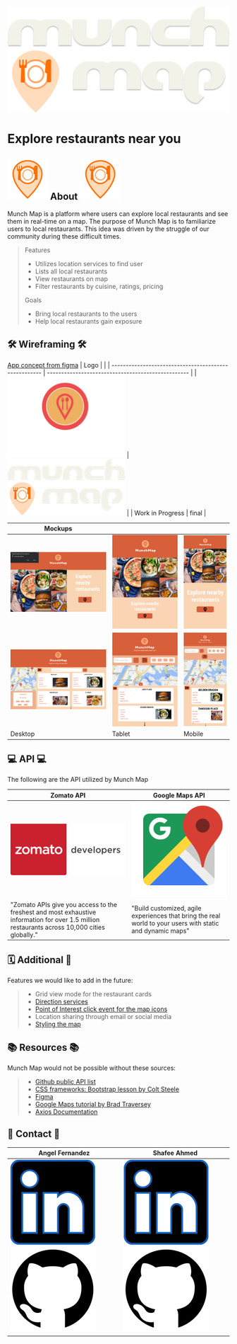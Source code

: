 ![Munch Map logo](src/images/logos/MM-Logo.svg)
# Explore restaurants near you

## ![Munch Map Icon](src/images/icons/MM-Icon-sm.svg) About ![Munch Map Icon](src/images/icons/MM-Icon-sm.svg)

Munch Map is a platform where users can explore local restaurants and see them in real-time on a map. The purpose of Munch Map is to familiarize users to local restaurants. This idea was driven by the struggle of our community during these difficult times.

> Features
>
> - Utilizes location services to find user
> - Lists all local restaurants
> - View restaurants on map
> - Filter restaurants by cuisine, ratings, pricing
>
> Goals
> - Bring local restaurants to the users
> - Help local restaurants gain exposure

## 🛠 Wireframing 🛠
 [App concept from figma](https://www.figma.com/file/9HXuSGXvXWuvlRHAyXsm9u/Final-Project-P1-Munch-Map?node-id=0%3A1)
 | Logo                                                  |                                                    |
 | ----------------------------------------------------- | -------------------------------------------------- |
 | ![Munch Map Logo](src/images/logos/MunchMap-logo.png) | ![Munch Map Logo](src/images/logos/MM-Logo-sm.png) |
 | Work in Progress                                      | final                                              |

 | Mockups                                                  |                                                               |                                                               |
 | -------------------------------------------------------- | ------------------------------------------------------------- | ------------------------------------------------------------- |
 | ![Munch Map Desktop](src/images/MunchMap-DesktopLP2.png) | ![Munch Map Tablet Landing](src/images/MunchMap-TabletLP.png) | ![Munch Map Mobile Landing](src/images/MunchMap-MobileLP.png) |
 | ![Munch Map Desktop](src/images/MunchMap-Desktop.png)    | ![Munch Map Tablet](src/images/MunchMap-Tablet.png)           | ![Munch Map Mobile](src/images/MunchMap-Mobile.png)           |
 | Desktop                                                  | Tablet                                                        | Mobile                                                        |

## 💻 API 💻
The following are the API utilized by Munch Map

 | Zomato API                                                                                                                                    | Google Maps API                                                                                            |
 | --------------------------------------------------------------------------------------------------------------------------------------------- | ---------------------------------------------------------------------------------------------------------- |
 | [![Zomato Logo](src/images/logos/zomato-logo.png)](https://developers.zomato.com/api)                                                         | [![Zomato Logo](src/images/logos/google-maps1.png)](https://cloud.google.com/maps-platform/)               |
 | "Zomato APIs give you access to the freshest and most exhaustive information for over 1.5 million restaurants across 10,000 cities globally." | "Build customized, agile experiences that bring the real world to your users with static and dynamic maps" |

## 🗓 Additional 📌
Features we would like to add in the future:
> - Grid view mode for the restaurant cards
> - [Direction services](https://developers.google.com/maps/documentation/javascript/examples/directions-complex#maps_directions_complex-html)
> - [Point of Interest click event for the map icons](https://developers.google.com/maps/documentation/javascript/examples/event-poi)
> - Location sharing through email or social media
> - [Styling the map](https://developers.google.com/maps/documentation/javascript/examples/map-id-style)

## 📚 Resources 📚
Munch Map would not be possible without these sources:
> - [Github public API list](https://github.com/public-apis/public-apis)
> - [CSS frameworks: Bootstrap lesson by Colt Steele](https://www.udemy.com/course/the-web-developer-bootcamp)
> - [Figma](https://www.figma.com/)
> - [Google Maps tutorial by Brad Traversey](https://www.youtube.com/c/TraversyMedia/videos)
> - [Axios Documentation](https://github.com/axios/axios)

## 🤙 Contact 🤙

| Angel Fernandez                                                                                                                                                                   | Shafee Ahmed                                                                                                                                                            |
| --------------------------------------------------------------------------------------------------------------------------------------------------------------------------------- | ----------------------------------------------------------------------------------------------------------------------------------------------------------------------- |
| [![LinkedIn](src/images/logos/linkedin-logo.svg)](https://www.linkedin.com/in/angelbienvenidofernandez/) [![GitHub](src/images/logos/github-logo.svg)](https://github.com/Avixph) | [![LinkedIn](src/images/logos/linkedin-logo.svg)](https://www.linkedin.com/in/shafeelinks/) [![GitHub](src/images/logos/github-logo.svg)](https://github.com/shafeetkh) |
|                                                                                                                                                                                   |                                                                                                                                                                         |
